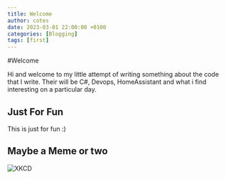 ```yaml
---
title: Welcome
author: cotes
date: 2023-03-01 22:00:00 +0100
categories: [Blogging]
tags: [first]
---
```


#Welcome

Hi and welcome to my little attempt of writing something about the code that I write. 
Their will be C#, Devops, HomeAssistant and what i find interesting on a particular day. 

## Just For Fun
This is just for fun :)

## Maybe a Meme or two

![XKCD](https://imgs.xkcd.com/comics/password_strength.png)

